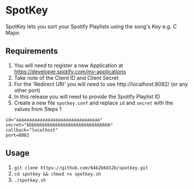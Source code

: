 # SpotKey
SpotKey lets you sort your Spotify Playlists using the song's Key e.g. C Major.

## Requirements
1. You will need to register a new Application at https://developer.spotify.com/my-applications
2. Take note of the Client ID and Client Secret
3. For the 'Redirect URI' you will need to use http://localhost:8082/ (or any other port)
4. In this release you will need to provide the Spotify Playlist ID
5. Create a new file `spotkey.conf` and replace `id` and `secret` with the values from Steps 1

```
id="aaaaaaaaaaaaaaaaaaaaaaaaaaaaaaaa"
secret="bbbbbbbbbbbbbbbbbbbbbbbbbbbbbbbb"
callback="localhost"
port=8082
```

## Usage
1. `git clone https://github.com/64b2b6d12b/spotkey.git`
2. `cd spotkey && chmod +x spotkey.sh`
3. `./spotkey.sh`
